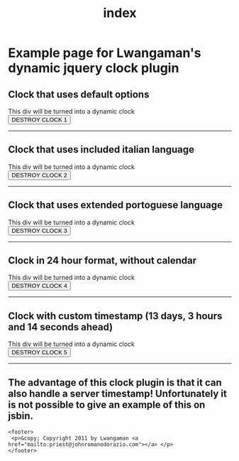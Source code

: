   <div>
    <header>
      <h1>index</h1>
    </header>

   <h1>Example page for Lwangaman's dynamic jquery clock plugin</h1>
  <div style="clear:both;">
    <h2>Clock that uses default options</h2>
    <div id="clock1">This div will be turned into a dynamic clock</div>
    <button id="destroyclock1">DESTROY CLOCK 1</button>
  </div>
  <hr style="clear:both;" />
  <div style="clear:both;">
    <h2>Clock that uses included italian language</h2>
    <div id="clock2">This div will be turned into a dynamic clock</div>
    <button id="destroyclock2">DESTROY CLOCK 2</button>
  </div>
  <hr style="clear:both;" />
  <div style="clear:both;">
    <h2>Clock that uses extended portoguese language</h2>
    <div id="clock3">This div will be turned into a dynamic clock</div>
    <button id="destroyclock3">DESTROY CLOCK 3</button>
  </div>
  <hr style="clear:both;" />
  <div style="clear:both;">
    <h2>Clock in 24 hour format, without calendar</h2>
    <div id="clock4">This div will be turned into a dynamic clock</div>
    <button id="destroyclock4">DESTROY CLOCK 4</button>
  </div>
  <hr style="clear:both;" />
  <div style="clear:both;">
    <h2>Clock with custom timestamp (13 days, 3 hours and 14 seconds ahead)</h2>
    <div id="clock5">This div will be turned into a dynamic clock</div>
    <button id="destroyclock5">DESTROY CLOCK 5</button>
  </div>
  <hr style="clear:both;" />
  <h2>The advantage of this clock plugin is that it can also handle a server timestamp! Unfortunately it is not possible to give an example of this on jsbin.</h2>
  

    <footer>
     <p>&copy; Copyright 2011 by Lwangaman <a href="mailto:priest@johnromanodorazio.com"></a> </p>
    </footer>
  </div>
